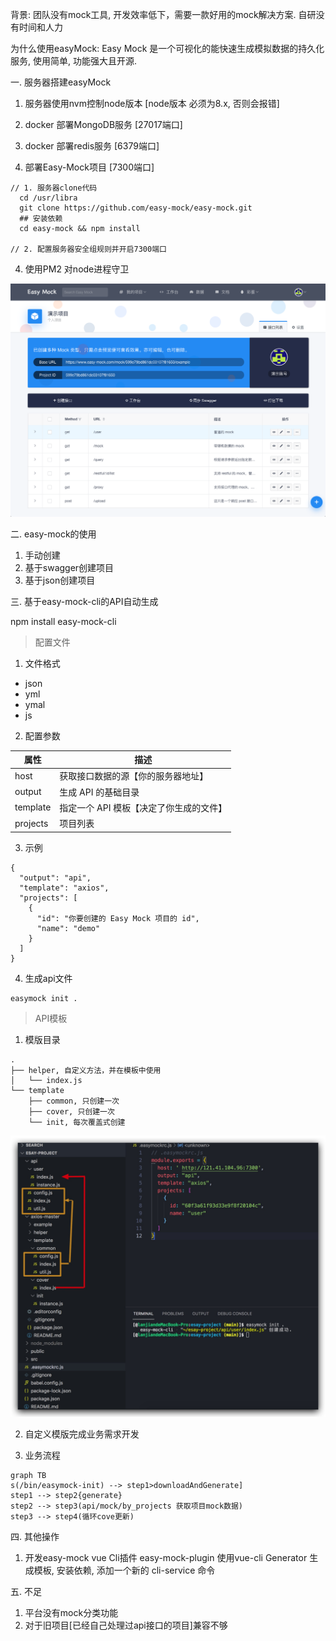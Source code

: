 背景: 团队没有mock工具, 开发效率低下，需要一款好用的mock解决方案. 自研没有时间和人力

为什么使用easyMock: Easy Mock 是一个可视化的能快速生成模拟数据的持久化服务, 使用简单, 功能强大且开源.

一. 服务器搭建easyMock

1. 服务器使用nvm控制node版本 [node版本 必须为8.x, 否则会报错]

2. docker 部署MongoDB服务 [27017端口]

3. docker 部署redis服务 [6379端口]

4. 部署Easy-Mock项目 [7300端口]

```
// 1. 服务器clone代码
  cd /usr/libra
  git clone https://github.com/easy-mock/easy-mock.git
  ## 安装依赖
  cd easy-mock && npm install

// 2. 配置服务器安全组规则并开启7300端口
```

4. 使用PM2 对node进程守卫

![EasyMock平台](../imgs/easy-mock-platform.png)

二. easy-mock的使用

1. 手动创建
2. 基于swagger创建项目
3. 基于json创建项目

三. 基于easy-mock-cli的API自动生成

npm install easy-mock-cli

> 配置文件
  1. 文件格式

  * json
  * yml
  * ymal
  * js

  2. 配置参数
  
  | 属性  |  描述  |
  |  ----  | ----  |
  | host  | 获取接口数据的源【你的服务器地址】 |
  | output  | 生成 API 的基础目录 |
  | template | 指定一个 API 模板【决定了你生成的文件】 |
  | projects | 项目列表 |

  3. 示例

  ```
  {
    "output": "api",
    "template": "axios",
    "projects": [
      {
        "id": "你要创建的 Easy Mock 项目的 id",
        "name": "demo"
      }
    ]
  }
  ```

  4. 生成api文件

  ```
  easymock init .
  ```

> API模板

1. 模版目录

```
.
├── helper, 自定义方法，并在模板中使用
│   └── index.js
└── template
    ├── common, 只创建一次
    ├── cover, 只创建一次
    └── init, 每次覆盖式创建

```

![API Generate](../imgs/easy-mock-cli.jpg)

2. 自定义模版完成业务需求开发

3. 业务流程
```
graph TB
s(/bin/easymock-init) --> step1>downloadAndGenerate]
step1 --> step2{generate}
step2 --> step3(api/mock/by_projects 获取项目mock数据)
step3 --> step4(循环cove更新)
```

四. 其他操作
  1. 开发easy-mock vue Cli插件 easy-mock-plugin
  使用vue-cli Generator 生成模板, 安装依赖, 添加一个新的 cli-service 命令

五. 不足

  1. 平台没有mock分类功能
  2. 对于旧项目[已经自己处理过api接口的项目]兼容不够